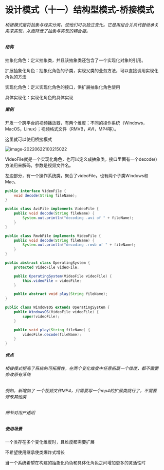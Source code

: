 # 设计模式（十一）结构型模式-桥接模式

###### 桥接模式是将抽象与现实分离，使他们可以独立变化。它是用组合关系代替继承关系来实现，从而降低了抽象与实现的耦合度。



##### 结构

抽象化角色：定义抽象类，并且该抽象类还包含了一个实现化对象的引用。

扩展抽象化角色：抽象化角色的子类，实现父类的业务方法，可以直接调用实现化角色的方法

实现化角色：定义实现化角色的接口，供扩展抽象化角色使用

具体实现化：实现化角色的具体实现



##### 案例

开发一个跨平台的视频播放器，有两个维度：不同的操作系统（Windows，MacOS，Linux）；视频格式文件（RMVB，AVI，MP4等）。

这里就可以使用桥接模式

![image-20220622100215022](C:\Users\HP\AppData\Roaming\Typora\typora-user-images\image-20220622100215022.png)

VideoFile就是一个实现化角色，也可以定义成抽象类。接口里面有一个decode()方法用来解码，参数是视频文件名。

左边部分，有一个操作系统类，聚合了videoFile，也有两个子类Windows和Mac。



```java
public interface VideoFile {
    void decode(String fileName);
}
```

```java
public class AviFile implements VideoFile {
    public void decode(String fileName) {
        System.out.println("decoding .avi of " + fileName);
    }
}
```

```java
public class RmvbFile implements VideoFile {
    public void decode(String fileName) {
        System.out.println("decoding .rmvb of " + fileName);
    }
}
```

```java
public abstract class OperatingSystem {
    protected VideoFile videoFile;

    public OperatingSystem(VideoFile videoFile) {
        this.videoFile = videoFile;
    }

    public abstract void play(String fileName);
}
```

```java
public class WindowsOS extends OperatingSystem {
    public WindowsOS(VideoFile videoFile) {
        super(videoFile);
    }

    public void play(String fileName) {
        videoFile.decode(fileName);
    }
}
```



##### 优点

###### 桥接模式提高了系统的可拓展性，在两个变化维度中任意拓展一个维度，都不需要修改原有系统

###### 例如，新增加了 一个视频文件MP4，只需要写一个mp4的扩展类就行了，不需要修改其他类

###### 细节对用户透明



##### 使用场景

一个类存在多个变化维度时，且维度都需要扩展

不希望使用继承使类爆炸式增长

当一个系统希望在构建的抽象化角色和具体化角色之间增加更多的灵活性时